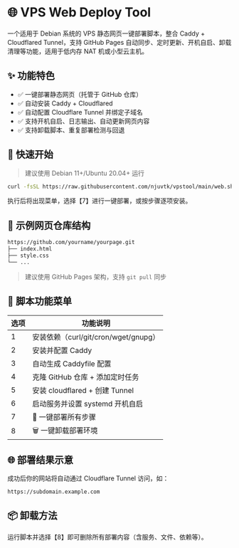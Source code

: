 

# 🌐 VPS Web Deploy Tool

一个适用于 Debian 系统的 VPS 静态网页一键部署脚本，整合 Caddy + Cloudflared Tunnel，支持 GitHub Pages 自动同步、定时更新、开机自启、卸载清理等功能，适用于低内存 NAT 机或小型云主机。

## ✨ 功能特色

- ✅ 一键部署静态网页（托管于 GitHub 仓库）
- ✅ 自动安装 Caddy + Cloudflared
- ✅ 自动配置 Cloudflare Tunnel 并绑定子域名
- ✅ 支持开机自启、日志输出、自动更新网页内容
- ✅ 支持卸载脚本、重复部署检测与回退

## 🚀 快速开始

> 建议使用 Debian 11+/Ubuntu 20.04+ 运行

```bash
curl -fsSL https://raw.githubusercontent.com/njuvtk/vpstool/main/web.sh | bash
```

执行后将出现菜单，选择【7】进行一键部署，或按步骤逐项安装。

## 📁 示例网页仓库结构

```bash
https://github.com/yourname/yourpage.git
├── index.html
├── style.css
└── ...
```

> 建议使用 GitHub Pages 架构，支持 `git pull` 同步

## 🔧 脚本功能菜单

| 选项 | 功能说明                           |
| -- | ------------------------------ |
| 1  | 安装依赖（curl/git/cron/wget/gnupg） |
| 2  | 安装并配置 Caddy                    |
| 3  | 自动生成 Caddyfile 配置              |
| 4  | 克隆 GitHub 仓库 + 添加定时任务          |
| 5  | 安装 cloudflared + 创建 Tunnel     |
| 6  | 启动服务并设置 systemd 开机自启           |
| 7  | 🚀 一键部署所有步骤                    |
| 8  | 🗑️ 一键卸载部署环境                   |

## 🌐 部署结果示意

成功后你的网站将自动通过 Cloudflare Tunnel 访问，如：

```
https://subdomain.example.com
```

## 📦 卸载方法

运行脚本并选择【8】即可删除所有部署内容（含服务、文件、依赖等）。

